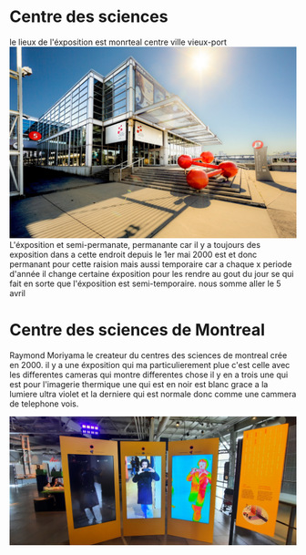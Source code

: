 # Centre des sciences 

le lieux de l'éxposition est monrteal centre ville vieux-port 
![image](https://github.com/djalilt/DjalilT-H24_V11_inspirations_TAIBI/blob/main/Centre%20des%20science/CentreDesSciences.jpg?raw=true)
L'éxposition et semi-permanate, permanante car il y a toujours des exposition dans a cette endroit depuis le 1er mai 2000 est et donc permanant pour cette raision mais aussi temporaire car a chaque x periode d'année il change certaine éxposition pour les rendre au gout du jour se qui fait en sorte que l'éxposition est semi-temporaire.
nous somme aller le 5 avril 

# Centre des sciences de Montreal

Raymond Moriyama le createur du centres des sciences de montreal crée en 2000. il y a une éxposition qui ma particulierement plue c'est celle avec les differentes cameras qui montre differentes chose il y en a trois une qui est pour l'imagerie thermique une qui est en noir est blanc grace a la lumiere ultra violet et la derniere qui est normale donc comme une cammera de telephone vois.

![image](https://github.com/djalilt/DjalilT-H24_V11_inspirations_TAIBI/blob/main/Centre%20des%20science/20240405_153038.jpg?raw=true)

